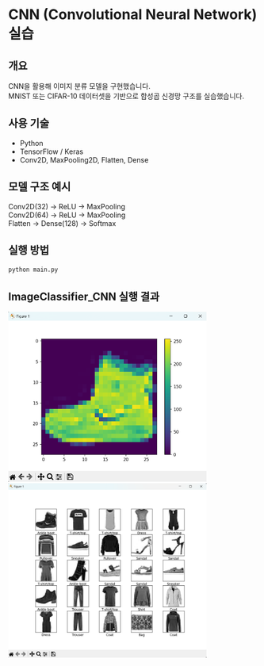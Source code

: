 # CNN (Convolutional Neural Network) 실습

## 개요
CNN을 활용해 이미지 분류 모델을 구현했습니다.  
MNIST 또는 CIFAR-10 데이터셋을 기반으로 합성곱 신경망 구조를 실습했습니다.

## 사용 기술
- Python
- TensorFlow / Keras
- Conv2D, MaxPooling2D, Flatten, Dense

## 모델 구조 예시
Conv2D(32) → ReLU → MaxPooling  
Conv2D(64) → ReLU → MaxPooling  
Flatten → Dense(128) → Softmax

## 실행 방법
```bash
python main.py
```

## ImageClassifier_CNN 실행 결과

<img src="result.png" width="400"/>
<img src="result2.png" width="400"/>
